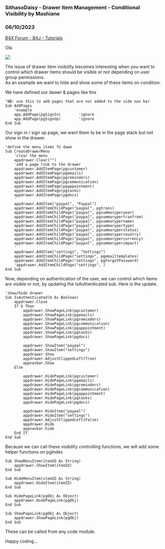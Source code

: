 ### SithasoDaisy - Drawer Item Management - Conditional Visibility by Mashiane
### 06/10/2023
[B4X Forum - B4J - Tutorials](https://www.b4x.com/android/forum/threads/148436/)

Ola  
  
![](https://www.b4x.com/android/forum/attachments/142829)  
  
The issue of drawer item visibility becomes interesting when you want to control which drawer items should be visible or not depending on user group permissions.  
As an example we want to hide and show some of these items on condition.  
  
  
We have defined our dawer & pages like this  
  

```B4X
'NB: use this to add pages that are not added to the side nav bar  
Sub AddPages  
    'example  
    app.AddPage(pgSignIn)        'ignore  
    app.AddPage(pgSignUp)        'ignore  
End Sub
```

  
  
Our sign in / sign up page, we want them to be in the page stack but not show in the drawer.  
  

```B4X
'define the menu items fo dawe  
Sub CreateDrawerMenu  
    'clear the menu  
    appdrawer.Clear("")  
    'add a page link to the drawer  
    appdrawer.AddItemPage(pgcustomer)  
    appdrawer.AddItemPage(pgemails)  
    appdrawer.AddItemPage(pgreminders)  
    appdrawer.AddItemPage(pgcommunication)  
    appdrawer.AddItemPage(pgappointment)  
    appdrawer.AddItemPage(pgtasks)  
    appdrawer.AddItemPage(pgdocs)  
    '  
    appdrawer.AddItem("paypal", "Paypal")  
    appdrawer.AddItemChildPage("paypal", pgtrans)  
    appdrawer.AddItemChildPage("paypal", pgsummaryperyear)  
    appdrawer.AddItemChildPage("paypal", pgsummarypertranfrom)  
    appdrawer.AddItemChildPage("paypal", pgsummarypername)  
    appdrawer.AddItemChildPage("paypal", pgsummarypertype)  
    appdrawer.AddItemChildPage("paypal", pgsummaryperstatus)  
    appdrawer.AddItemChildPage("paypal", pgsummarypercountry)  
    appdrawer.AddItemChildPage("paypal", pgsummarypercurrency)  
    appdrawer.AddItemChildPage("paypal", pgsummaryperimpact)  
    '  
    appdrawer.AddItem("settings", "Settings")  
    appdrawer.AddItemChildPage("settings", pgemailtemplates)  
    appdrawer.AddItemChildPage("settings", pgForgotPassword)  
    'appdrawer.AddItemChildPage("settings", )  
End Sub
```

  
  
Now, depending on authentication of the user, we can control which items are visible or not, by updating the IsAuthenticated sub. Here is the update.  
  

```B4X
'show/hide drawer  
Sub IsAuthenticated(b As Boolean)  
    appdrawer.Close  
    If b Then  
        appdrawer.ShowPageLink(pgcustomer)  
        appdrawer.ShowPageLink(pgemails)  
        appdrawer.ShowPageLink(pgreminders)  
        appdrawer.ShowPageLink(pgcommunication)  
        appdrawer.ShowPageLink(pgappointment)  
        appdrawer.ShowPageLink(pgtasks)  
        appdrawer.ShowPageLink(pgdocs)  
  
        appdrawer.ShowItem("paypal")  
        appdrawer.ShowItem("settings")  
        appdrawer.Show  
        appdrawer.AdjustClippedLeft(True)  
        appnavbar.Show  
    Else  
         
        appdrawer.HidePageLink(pgcustomer)  
        appdrawer.HidePageLink(pgemails)  
        appdrawer.HidePageLink(pgreminders)  
        appdrawer.HidePageLink(pgcommunication)  
        appdrawer.HidePageLink(pgappointment)  
        appdrawer.HidePageLink(pgtasks)  
        appdrawer.HidePageLink(pgdocs)  
         
        appdrawer.HideItem("paypal")  
        appdrawer.HideItem("settings")  
        appdrawer.AdjustClippedLeft(False)  
        appdrawer.Hide  
        appnavbar.hide  
    End If  
End Sub
```

  
  
Because we can call these visibility controlling functions, we will add some helper functions on pgIndex  
  

```B4X
Sub ShowMenuItem(itemID As String)  
    appdrawer.ShowItem(itemID)  
End Sub  
  
Sub HideMenuItem(itemID As String)  
    appdrawer.HideItem(itemID)  
End Sub  
  
Sub HidePageLink(pgObj As Object)  
    appdrawer.HidePageLink(pgObj)  
End Sub  
  
Sub ShowPageLink(pgObj As Object)  
    appdrawer.ShowPageLink(pgObj)  
End Sub
```

  
  
These can be called from any code module.  
  
Happy coding…